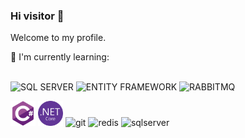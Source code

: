 ### Hi visitor 👋
Welcome to my profile.

:page_with_curl: I'm currently learning:
<br><br>
	
![SQL SERVER](https://img.shields.io/badge/Microsoft_SQL_Server-CC2927?style=for-the-badge&logo=microsoft-sql-server&logoColor=white)
![ENTITY FRAMEWORK](https://img.shields.io/badge/EntityFramework-59666C?style=for-the-badge&logo=EntityFramework&logoColor=white)
![RABBITMQ](https://img.shields.io/badge/rabbitmq-%23FF6600.svg?&style=for-the-badge&logo=rabbitmq&logoColor=white)


<a> <img src="https://raw.githubusercontent.com/devicons/devicon/master/icons/csharp/csharp-original.svg" alt="csharp" width="40" height="40"/> </a>
<a> <img src="https://raw.githubusercontent.com/devicons/devicon/master/icons/dotnetcore/dotnetcore-original.svg" alt="dotnetcore" width="40" height="40"/> </a>
<a> <img src="https://cdn.jsdelivr.net/gh/devicons/devicon/icons/git/git-original.svg" alt="git" width="40" height="40"/> </a>
<a> <img src="https://cdn.jsdelivr.net/gh/devicons/devicon/icons/redis/redis-original-wordmark.svg" alt="redis" width="40" height="40"/> </a>
<a> <img src="https://cdn.jsdelivr.net/gh/devicons/devicon/icons/microsoftsqlserver/microsoftsqlserver-plain-wordmark.svg" alt="sqlserver" width="40" height="40"/> </a>

<!--
**vedatdikgoz/vedatdikgoz** is a ✨ _special_ ✨ repository because its `README.md` (this file) appears on your GitHub profile.

Here are some ideas to get you started:

- 🔭 I’m currently working on ...
- 🌱 I’m currently learning ...
- 👯 I’m looking to collaborate on ...
- 🤔 I’m looking for help with ...
- 💬 Ask me about ...
- 📫 How to reach me: ...
- 😄 Pronouns: ...
- ⚡ Fun fact: ...
-->
